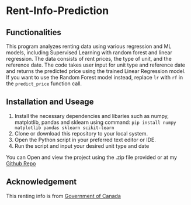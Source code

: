 # Rent-Info-Prediction 

## Functionalities
This program analyzes renting data using various regression and ML models, including Supervised Learning with random forest and linear regression. The data consists of rent prices, the type of unit, and the reference date. 
The code takes user input for unit type and reference date and returns the predicted price using the trained Linear Regression model. If you want to use the Random Forest model instead, replace `lr` with `rf` in the `predict_price` function call. 

## Installation and Useage 
1. Install the necessary dependencies and libaries such as numpy, matplotlib, pandas and sklearn using command: `pip install numpy matplotlib pandas sklearn scikit-learn`
2. Clone or download this repository to your local system.
3. Open the Python script in your preferred text editor or IDE.
4. Run the script and input your desired unit type and date 

You can Open and view the project using the .zip file provided or at my [Github Repo](https://github.com/DialecticalJuche1912/Rental-prediction)


## Acknowledgement
This renting info is from [Government of Canada]('https://open.canada.ca/data/en/dataset/13425ff1-aa23-495f-a80d-7178af53bc84') 
